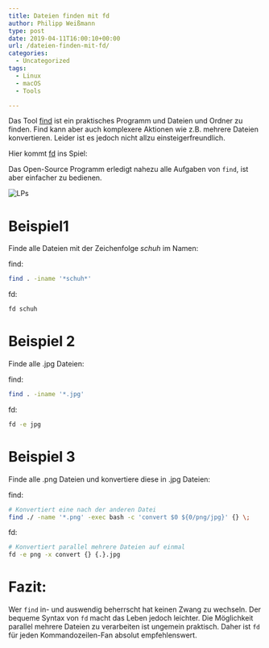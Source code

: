 ```yaml
---
title: Dateien finden mit fd
author: Philipp Weißmann
type: post
date: 2019-04-11T16:00:10+00:00
url: /dateien-finden-mit-fd/
categories:
  - Uncategorized
tags:
  - Linux
  - macOS
  - Tools

---
```

Das Tool [find][1] ist ein praktisches Programm und Dateien und Ordner zu finden.
Find kann aber auch komplexere Aktionen wie z.B. mehrere Dateien konvertieren. Leider ist es jedoch nicht allzu einsteigerfreundlich.

Hier kommt [fd][2] ins Spiel:

Das Open-Source Programm erledigt nahezu alle Aufgaben von `find`, ist aber einfacher zu bedienen.

<img decoding="async" src="https://philipp-weissmann.de/wp-content/uploads/2019/04/lps-1024x680.jpg" alt="LPs" />

# Beispiel1

Finde alle Dateien mit der Zeichenfolge _schuh_ im Namen:

find:

```bash
find . -iname '*schuh*'
```

fd:

```bash
fd schuh
```

# Beispiel 2

Finde alle .jpg Dateien:

find:

```bash
find . -iname '*.jpg'
```

fd:

```bash
fd -e jpg
```

# Beispiel 3

Finde alle .png Dateien und konvertiere diese in .jpg Dateien:

find:

```bash
# Konvertiert eine nach der anderen Datei
find ./ -name '*.png' -exec bash -c 'convert $0 ${0/png/jpg}' {} \;
```

fd:

```bash
# Konvertiert parallel mehrere Dateien auf einmal
fd -e png -x convert {} {.}.jpg
```

# Fazit:

Wer `find` in- und auswendig beherrscht hat keinen Zwang zu wechseln. Der bequeme Syntax von `fd` macht das Leben jedoch leichter. Die Möglichkeit parallel mehrere Dateien zu verarbeiten ist ungemein praktisch. Daher ist `fd` für jeden Kommandozeilen-Fan absolut empfehlenswert.

 [1]: https://www.gnu.org/software/findutils/manual/html_mono/find.html
 [2]: https://github.com/sharkdp/fd